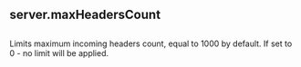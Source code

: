 ## server.maxHeadersCount

## 

Limits maximum incoming headers count, equal to 1000 by default. If set to 0 -
no limit will be applied.